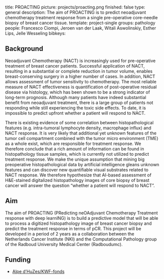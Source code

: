 title: PROACTING
picture: projects/proacting.png
finished: false
type: general
description: The aim of PROACTING is to predict neoadjuvant chemotherapy treatment response from a single pre-operative core-needle biopsy of breast cancer tissue.
template: project-single
groups: pathology
people: Francesco Ciompi, Jeroen van der Laak, Witali Aswolinskiy, Esther Lips, Jelle Wesseling
bibkeys:

## Background
                Neoadjuvant Chemotherapy (NACT) is increasingly used for pre-operative treatment of breast cancer patients. Successful application of NACT, resulting in a substantial or complete reduction in tumor volume, enables breast-conserving surgery in a higher number of cases. In addition, NACT allows assessment of tumor sensitivity to chemotherapy. The most reliable measure of NACT effectiveness is quantification of post-operative residual disease via histology, which has been shown to be a strong indicator of long-term prognosis. Although many patients have indeed substantial benefit from neoadjuvant treatment, there is a large group of patients not responding while still experiencing the toxic side effects. To date, it is impossible to predict upfront whether a patient will respond to NACT.

There is existing evidence of some correlation between histopathological features (e.g. intra-tumoral lymphocyte density, macrophage influx) and NACT response. It is very likely that additional yet unknown features of the tumor cell compartment combined with the tumor micro environment (TME) as a whole exist, which are responsible for treatment response. We therefore conclude that a rich amount of information can be found in histopathology tissue samples, which is currently not utilized to predict treatment response. We make the unique assumption that mining big preoperative histopathological data by artificial intelligence gleans unknown features and can discover new quantifiable visual substrates related to NACT response. We therefore hypothesize that AI-based assessment of H&E-stained digitalized histopathology images of core biopsy of breast cancer will answer the question “whether a patient will respond to NACT”.

## Aim
The aim of PROACTING (PRedicting neOAdjuvant Chemotherapy Treatment response with deep learnING) is to build a predictive model that will be able to process a digitized histopathology image of breast cancer biopsy and predict the treatment response in terms of pCR.
This project will be developed in a period of 2 years as a collaboration between the Netherlands Cancer Institute (NKI) and the Computational Pathology group of the Radboud University Medical Center (Radboudumc).


## Funding
- [Alpe d’HuZes/KWF-fonds](https://www.kwf.nl/help-jij-ons/fietsen/alpe-dhuzes/unieke-kansen)
